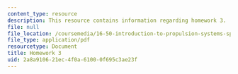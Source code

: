 ```yaml
---
content_type: resource
description: This resource contains information regarding homework 3.
file: null
file_location: /coursemedia/16-50-introduction-to-propulsion-systems-spring-2012/2a8a910621ec4f0a61000f695c3ae23f_MIT16_50S12_hw3.pdf
file_type: application/pdf
resourcetype: Document
title: Homework 3
uid: 2a8a9106-21ec-4f0a-6100-0f695c3ae23f
---
```

